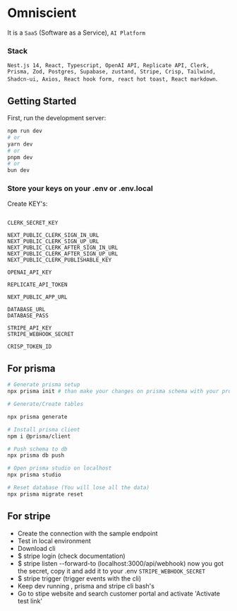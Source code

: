 # Omniscient

It is a `SaaS` (Software as a Service), `AI Platform`

### Stack

`Nest.js 14, React, Typescript, OpenAI API, Replicate API, Clerk, Prisma, Zod, Postgres, Supabase, zustand, Stripe, Crisp, Tailwind, Shadcn-ui, Axios, React hook form, react hot toast, React markdown`.

## Getting Started

First, run the development server:

```bash
npm run dev
# or
yarn dev
# or
pnpm dev
# or
bun dev
```

### Store your keys on your .env or .env.local

Create KEY's:

```

CLERK_SECRET_KEY

NEXT_PUBLIC_CLERK_SIGN_IN_URL
NEXT_PUBLIC_CLERK_SIGN_UP_URL
NEXT_PUBLIC_CLERK_AFTER_SIGN_IN_URL
NEXT_PUBLIC_CLERK_AFTER_SIGN_UP_URL
NEXT_PUBLIC_CLERK_PUBLISHABLE_KEY

OPENAI_API_KEY

REPLICATE_API_TOKEN

NEXT_PUBLIC_APP_URL

DATABASE_URL
DATABASE_PASS

STRIPE_API_KEY
STRIPE_WEBHOOK_SECRET

CRISP_TOKEN_ID

```

## For prisma

```bash
# Generate prisma setup
npx prisma init # than make your changes on prisma schema with your provider and connection string

# Generate/Create tables

npx prisma generate

# Install prisma client
npm i @prisma/client

# Push schema to db
npx prisma db push

# Open prisma studio on localhost
npx prisma studio

# Reset database (You will lose all the data)
npx prisma migrate reset
```

## For stripe

- Create the connection with the sample endpoint
- Test in local environment
- Download cli
- $ stripe login (check documentation)
- $ stripe listen --forward-to (localhost:3000/api/webhook)
  now you got the secret, copy it and add it to your .env `STRIPE_WEBHOOK_SECRET`
- $ stripe trigger (trigger events with the cli)
- Keep dev running , prisma and stripe cli bash's
- Go to stipe website and search customer portal and activate 'Activate test link'
